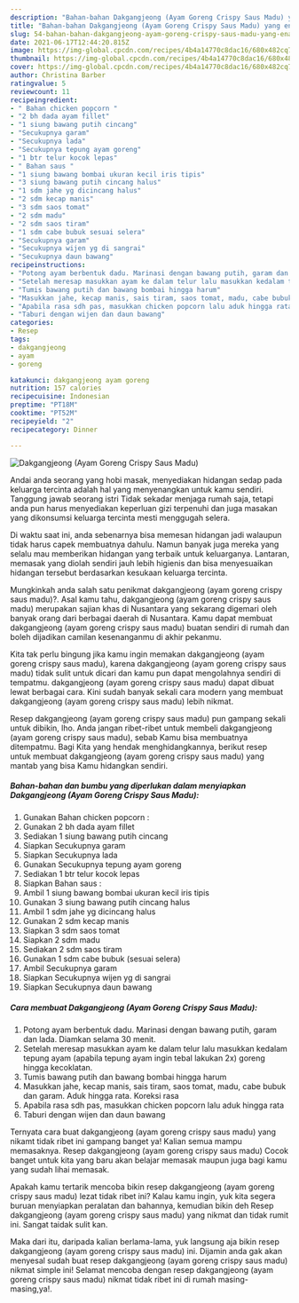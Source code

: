 ```yaml
---
description: "Bahan-bahan Dakgangjeong (Ayam Goreng Crispy Saus Madu) yang enak Untuk Jualan"
title: "Bahan-bahan Dakgangjeong (Ayam Goreng Crispy Saus Madu) yang enak Untuk Jualan"
slug: 54-bahan-bahan-dakgangjeong-ayam-goreng-crispy-saus-madu-yang-enak-untuk-jualan
date: 2021-06-17T12:44:20.815Z
image: https://img-global.cpcdn.com/recipes/4b4a14770c8dac16/680x482cq70/dakgangjeong-ayam-goreng-crispy-saus-madu-foto-resep-utama.jpg
thumbnail: https://img-global.cpcdn.com/recipes/4b4a14770c8dac16/680x482cq70/dakgangjeong-ayam-goreng-crispy-saus-madu-foto-resep-utama.jpg
cover: https://img-global.cpcdn.com/recipes/4b4a14770c8dac16/680x482cq70/dakgangjeong-ayam-goreng-crispy-saus-madu-foto-resep-utama.jpg
author: Christina Barber
ratingvalue: 5
reviewcount: 11
recipeingredient:
- " Bahan chicken popcorn "
- "2 bh dada ayam fillet"
- "1 siung bawang putih cincang"
- "Secukupnya garam"
- "Secukupnya lada"
- "Secukupnya tepung ayam goreng"
- "1 btr telur kocok lepas"
- " Bahan saus "
- "1 siung bawang bombai ukuran kecil iris tipis"
- "3 siung bawang putih cincang halus"
- "1 sdm jahe yg dicincang halus"
- "2 sdm kecap manis"
- "3 sdm saos tomat"
- "2 sdm madu"
- "2 sdm saos tiram"
- "1 sdm cabe bubuk sesuai selera"
- "Secukupnya garam"
- "Secukupnya wijen yg di sangrai"
- "Secukupnya daun bawang"
recipeinstructions:
- "Potong ayam berbentuk dadu. Marinasi dengan bawang putih, garam dan lada. Diamkan selama 30 menit."
- "Setelah meresap masukkan ayam ke dalam telur lalu masukkan kedalam tepung ayam (apabila tepung ayam ingin tebal lakukan 2x) goreng hingga kecoklatan."
- "Tumis bawang putih dan bawang bombai hingga harum"
- "Masukkan jahe, kecap manis, sais tiram, saos tomat, madu, cabe bubuk dan garam. Aduk hingga rata. Koreksi rasa"
- "Apabila rasa sdh pas, masukkan chicken popcorn lalu aduk hingga rata"
- "Taburi dengan wijen dan daun bawang"
categories:
- Resep
tags:
- dakgangjeong
- ayam
- goreng

katakunci: dakgangjeong ayam goreng 
nutrition: 157 calories
recipecuisine: Indonesian
preptime: "PT18M"
cooktime: "PT52M"
recipeyield: "2"
recipecategory: Dinner

---
```



![Dakgangjeong (Ayam Goreng Crispy Saus Madu)](https://img-global.cpcdn.com/recipes/4b4a14770c8dac16/680x482cq70/dakgangjeong-ayam-goreng-crispy-saus-madu-foto-resep-utama.jpg)

Andai anda seorang yang hobi masak, menyediakan hidangan sedap pada keluarga tercinta adalah hal yang menyenangkan untuk kamu sendiri. Tanggung jawab seorang istri Tidak sekadar menjaga rumah saja, tetapi anda pun harus menyediakan keperluan gizi terpenuhi dan juga masakan yang dikonsumsi keluarga tercinta mesti menggugah selera.

Di waktu  saat ini, anda sebenarnya bisa memesan hidangan jadi walaupun tidak harus capek membuatnya dahulu. Namun banyak juga mereka yang selalu mau memberikan hidangan yang terbaik untuk keluarganya. Lantaran, memasak yang diolah sendiri jauh lebih higienis dan bisa menyesuaikan hidangan tersebut berdasarkan kesukaan keluarga tercinta. 



Mungkinkah anda salah satu penikmat dakgangjeong (ayam goreng crispy saus madu)?. Asal kamu tahu, dakgangjeong (ayam goreng crispy saus madu) merupakan sajian khas di Nusantara yang sekarang digemari oleh banyak orang dari berbagai daerah di Nusantara. Kamu dapat membuat dakgangjeong (ayam goreng crispy saus madu) buatan sendiri di rumah dan boleh dijadikan camilan kesenanganmu di akhir pekanmu.

Kita tak perlu bingung jika kamu ingin memakan dakgangjeong (ayam goreng crispy saus madu), karena dakgangjeong (ayam goreng crispy saus madu) tidak sulit untuk dicari dan kamu pun dapat mengolahnya sendiri di tempatmu. dakgangjeong (ayam goreng crispy saus madu) dapat dibuat lewat berbagai cara. Kini sudah banyak sekali cara modern yang membuat dakgangjeong (ayam goreng crispy saus madu) lebih nikmat.

Resep dakgangjeong (ayam goreng crispy saus madu) pun gampang sekali untuk dibikin, lho. Anda jangan ribet-ribet untuk membeli dakgangjeong (ayam goreng crispy saus madu), sebab Kamu bisa membuatnya ditempatmu. Bagi Kita yang hendak menghidangkannya, berikut resep untuk membuat dakgangjeong (ayam goreng crispy saus madu) yang mantab yang bisa Kamu hidangkan sendiri.

<!--inarticleads1-->

##### Bahan-bahan dan bumbu yang diperlukan dalam menyiapkan Dakgangjeong (Ayam Goreng Crispy Saus Madu):

1. Gunakan  Bahan chicken popcorn :
1. Gunakan 2 bh dada ayam fillet
1. Sediakan 1 siung bawang putih cincang
1. Siapkan Secukupnya garam
1. Siapkan Secukupnya lada
1. Gunakan Secukupnya tepung ayam goreng
1. Sediakan 1 btr telur kocok lepas
1. Siapkan  Bahan saus :
1. Ambil 1 siung bawang bombai ukuran kecil iris tipis
1. Gunakan 3 siung bawang putih cincang halus
1. Ambil 1 sdm jahe yg dicincang halus
1. Gunakan 2 sdm kecap manis
1. Siapkan 3 sdm saos tomat
1. Siapkan 2 sdm madu
1. Sediakan 2 sdm saos tiram
1. Gunakan 1 sdm cabe bubuk (sesuai selera)
1. Ambil Secukupnya garam
1. Siapkan Secukupnya wijen yg di sangrai
1. Siapkan Secukupnya daun bawang




<!--inarticleads2-->

##### Cara membuat Dakgangjeong (Ayam Goreng Crispy Saus Madu):

1. Potong ayam berbentuk dadu. Marinasi dengan bawang putih, garam dan lada. Diamkan selama 30 menit.
1. Setelah meresap masukkan ayam ke dalam telur lalu masukkan kedalam tepung ayam (apabila tepung ayam ingin tebal lakukan 2x) goreng hingga kecoklatan.
1. Tumis bawang putih dan bawang bombai hingga harum
1. Masukkan jahe, kecap manis, sais tiram, saos tomat, madu, cabe bubuk dan garam. Aduk hingga rata. Koreksi rasa
1. Apabila rasa sdh pas, masukkan chicken popcorn lalu aduk hingga rata
1. Taburi dengan wijen dan daun bawang




Ternyata cara buat dakgangjeong (ayam goreng crispy saus madu) yang nikamt tidak ribet ini gampang banget ya! Kalian semua mampu memasaknya. Resep dakgangjeong (ayam goreng crispy saus madu) Cocok banget untuk kita yang baru akan belajar memasak maupun juga bagi kamu yang sudah lihai memasak.

Apakah kamu tertarik mencoba bikin resep dakgangjeong (ayam goreng crispy saus madu) lezat tidak ribet ini? Kalau kamu ingin, yuk kita segera buruan menyiapkan peralatan dan bahannya, kemudian bikin deh Resep dakgangjeong (ayam goreng crispy saus madu) yang nikmat dan tidak rumit ini. Sangat taidak sulit kan. 

Maka dari itu, daripada kalian berlama-lama, yuk langsung aja bikin resep dakgangjeong (ayam goreng crispy saus madu) ini. Dijamin anda gak akan menyesal sudah buat resep dakgangjeong (ayam goreng crispy saus madu) nikmat simple ini! Selamat mencoba dengan resep dakgangjeong (ayam goreng crispy saus madu) nikmat tidak ribet ini di rumah masing-masing,ya!.

